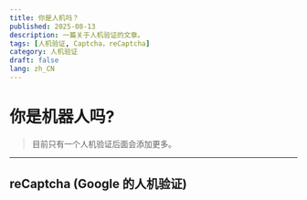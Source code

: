 ```yaml
---
title: 你是人机吗？
published: 2025-08-13
description: 一篇关于人机验证的文章。
tags: [人机验证, Captcha，reCaptcha]
category: 人机验证
draft: false
lang: zh_CN
---
```

# 你是机器人吗?

>目前只有一个人机验证后面会添加更多。

---

  <head>
    <title>reCAPTCHA demo: Simple page</title>
    <script src="https://www.google.com/recaptcha/enterprise.js" async defer></script>

## reCaptcha (Google 的人机验证)
 <div class="g-recaptcha" data-sitekey="6LdDuKQrAAAAADf7Mjk0uGk8TpE4pS6tZGVJysmd"></div>

